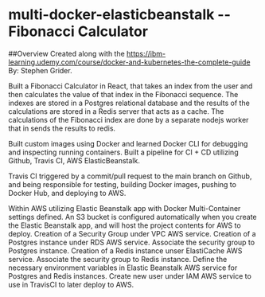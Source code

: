 # multi-docker-elasticbeanstalk -- Fibonacci Calculator

##Overview
Created along with the https://ibm-learning.udemy.com/course/docker-and-kubernetes-the-complete-guide By: Stephen Grider. 

Built a Fibonacci Calculator in React, that takes an index from the user and then calculates the value of that index in the Fibonacci sequence.
The indexes are stored in a Postgres relational database and the results of the calculations are stored in a Redis server that acts as a cache.
The calculations of the Fibonacci index are done by a separate nodejs worker that in sends the results to redis.

Built custom images using Docker and learned Docker CLI for debugging and inspecting running containers.
Built a pipeline for CI + CD utilizing Github, Travis CI, AWS ElasticBeanstalk.

Travis CI triggered by a commit/pull request to the main branch on Github, and being responsible for testing, building Docker images, pushing to Docker Hub, and deploying to AWS.  

Within AWS utilizing Elastic Beanstalk app with Docker Multi-Container settings defined.
An S3 bucket is configured automatically when you create the Elastic Beanstalk app, and will host the project contents for AWS to deploy.
Creation of a Security Group under VPC AWS service.
Creation of a Postgres instance under RDS AWS service.
Associate the security group to Postgres instance.
Creation of a Redis instance unser ElastiCache AWS service.
Associate the security group to Redis instance.
Define the necessary environment variables in Elastic Beanstalk AWS service for Postgres and Redis instances.
Create new user under IAM AWS service to use in TravisCI to later deploy to AWS.

